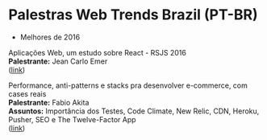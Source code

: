 # Palestras Web Trends Brazil (PT-BR)

- Melhores de 2016

Aplicações Web, um estudo sobre React - RSJS 2016                                                 
**Palestrante:** Jean Carlo Emer                                                                                       
([link](https://www.youtube.com/watch?v=3Y3jC_AwGF8))                                                

Performance, anti-patterns e stacks pra desenvolver e-commerce, com cases reais                                         
**Palestrante:** Fabio Akita                                                                         
**Assuntos:** Importância dos Testes, Code Climate, New Relic, CDN, Heroku, Pusher, SEO e The Twelve-Factor App  
([link](https://www.youtube.com/watch?v=a2GElG2yDq4))

